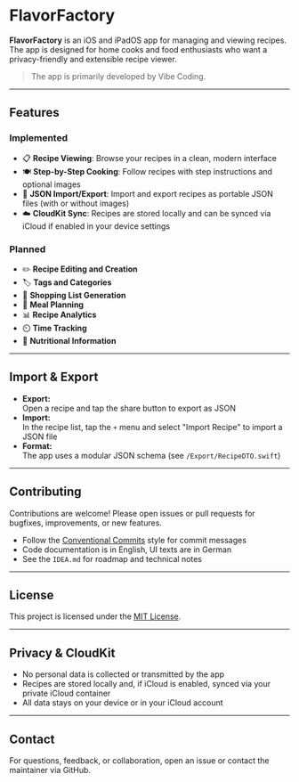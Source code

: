 # FlavorFactory

**FlavorFactory** is an iOS and iPadOS app for managing and viewing recipes. The app is designed for home cooks and food enthusiasts who want a privacy-friendly and extensible recipe viewer.

> The app is primarily developed by Vibe Coding.

---

## Features

### Implemented
- 📋 **Recipe Viewing**: Browse your recipes in a clean, modern interface
- 🍽️ **Step-by-Step Cooking**: Follow recipes with step instructions and optional images
- 🔄 **JSON Import/Export**: Import and export recipes as portable JSON files (with or without images)
- ☁️ **CloudKit Sync**: Recipes are stored locally and can be synced via iCloud if enabled in your device settings

### Planned
- ✏️ **Recipe Editing and Creation**
- 🏷️ **Tags and Categories**
- 🛒 **Shopping List Generation**
- 📅 **Meal Planning**
- 📊 **Recipe Analytics**
- ⏲️ **Time Tracking**
- 🥗 **Nutritional Information**

---

## Import & Export
- **Export:**  
  Open a recipe and tap the share button to export as JSON
- **Import:**  
  In the recipe list, tap the `+` menu and select "Import Recipe" to import a JSON file
- **Format:**  
  The app uses a modular JSON schema (see `/Export/RecipeDTO.swift`)

---

## Contributing
Contributions are welcome! Please open issues or pull requests for bugfixes, improvements, or new features.

- Follow the [Conventional Commits](https://www.conventionalcommits.org/en/v1.0.0/) style for commit messages
- Code documentation is in English, UI texts are in German
- See the `IDEA.md` for roadmap and technical notes

---

## License
This project is licensed under the [MIT License](LICENSE).

---

## Privacy & CloudKit
- No personal data is collected or transmitted by the app
- Recipes are stored locally and, if iCloud is enabled, synced via your private iCloud container
- All data stays on your device or in your iCloud account

---

## Contact
For questions, feedback, or collaboration, open an issue or contact the maintainer via GitHub. 